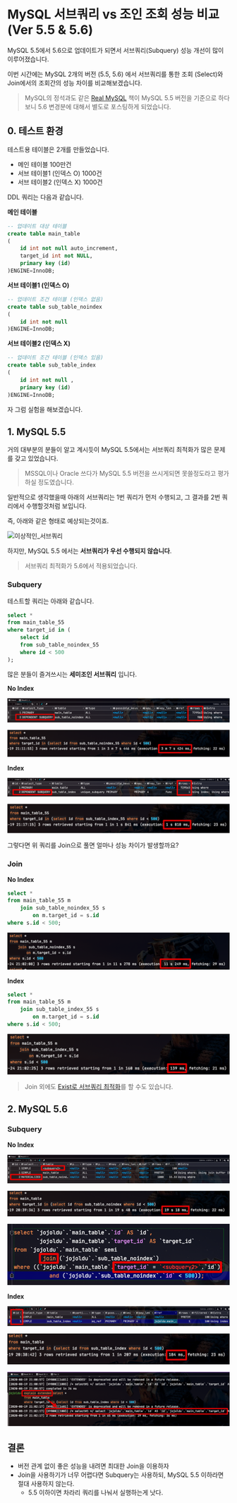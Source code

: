 # MySQL 서브쿼리 vs 조인 조회 성능 비교 (Ver 5.5 & 5.6)

MySQL 5.5에서 5.6으로 업데이트가 되면서 서브쿼리(Subquery) 성능 개선이 많이 이루어졌습니다.  
  
이번 시간에는 MySQL 2개의 버전 (5.5, 5.6) 에서 서브쿼리를 통한 조회 (Select)와 Join에서의 조회간의 성능 차이를 비교해보겠습니다.  

> MySQL의 정석과도 같은 [Real MySQL](https://coupa.ng/bIKNBN) 책이 MySQL 5.5 버전을 기준으로 하다보니 5.6 변경분에 대해서 별도로 포스팅하게 되었습니다. 

## 0. 테스트 환경

테스트용 테이블은 2개를 만들었습니다.

* 메인 테이블 100만건
* 서브 테이블1 (인덱스 O) 1000건
* 서브 테이블2 (인덱스 X) 1000건

DDL 쿼리는 다음과 같습니다.  
  
**메인 테이블**

```sql
-- 업데이트 대상 테이블
create table main_table
(
    id int not null auto_increment,
    target_id int not NULL,
    primary key (id)
)ENGINE=InnoDB;
```

**서브 테이블1 (인덱스 O)**

```sql
-- 업데이트 조건 테이블 (인덱스 없음)
create table sub_table_noindex
(
    id int not null
)ENGINE=InnoDB;
```

**서브 테이블2 (인덱스 X)**

```sql 
-- 업데이트 조건 테이블 (인덱스 있음)
create table sub_table_index
(
    id int not null ,
    primary key (id)
)ENGINE=InnoDB;
```

자 그럼 실험을 해보겠습니다.

## 1. MySQL 5.5

거의 대부분의 분들이 알고 계시듯이 MySQL 5.5에서는 서브쿼리 최적화가 많은 문제를 갖고 있었습니다.  
  
> MSSQL이나 Oracle 쓰다가 MySQL 5.5 버전을 쓰시게되면 못쓸정도라고 평가하실 정도였습니다.

일반적으로 생각했을때 아래의 서브쿼리는 1번 쿼리가 먼저 수행되고, 그 결과를 2번 쿼리에서 수행할것처럼 보입니다.

즉, 아래와 같은 형태로 예상되는것이죠.

![이상적인_서브쿼리](./images/이상적인_서브쿼리.png)

하지만, MySQL 5.5 에서는 **서브쿼리가 우선 수행되지 않습니다**.  
  
> 서브쿼리 최적화가 5.6에서 적용되었습니다.

### Subquery

테스트할 쿼리는 아래와 같습니다.

```sql
select * 
from main_table_55
where target_id in (
    select id 
    from sub_table_noindex_55 
    where id < 500
);
```

많은 분들이 즐겨쓰시는 **세미조인 서브쿼리** 입니다.  
  
**No Index**

![55_no_index](./images/55_no_index.png)

![55_no_index_time](./images/55_no_index_time.png)

**Index**

![55_index](./images/55_index.png)

![55_index_time](./images/55_index_time.png)

그렇다면 위 쿼리를 Join으로 풀면 얼마나 성능 차이가 발생할까요?  

### Join

**No Index**

```sql
select *
from main_table_55 m
    join sub_table_noindex_55 s
        on m.target_id = s.id
where s.id < 500;
```

![55_no_index_time_join](./images/55_no_index_time_join.png)

**Index**

```sql
select *
from main_table_55 m
    join sub_table_index_55 s
        on m.target_id = s.id
where s.id < 500;
```

![55_index_time_join](./images/55_index_time_join.png)

> Join 외에도 [Exist로 서브쿼리 최적화](https://weicomes.tistory.com/325)를 할 수도 있습니다.

## 2. MySQL 5.6

### Subquery

**No Index**

![56_no_index](./images/56_no_index.png)

![56_no_index_time](./images/56_no_index_time.png)

![56_no_index_extended](./images/56_no_index_extended.png)

**Index**

![56_index](./images/56_index.png)

![56_index_time](./images/56_index_time.png)

![56_index_extended](./images/56_index_extended.png)


## 결론

* 버전 관계 없이 좋은 성능을 내려면 최대한 Join을 이용하자
* Join을 사용하기가 너무 어렵다면 Subquery는 사용하되, MySQL 5.5 이하라면 절대 사용하지 않는다.
  * 5.5 이하이면 차라리 쿼리를 나눠서 실행하는게 낫다.
